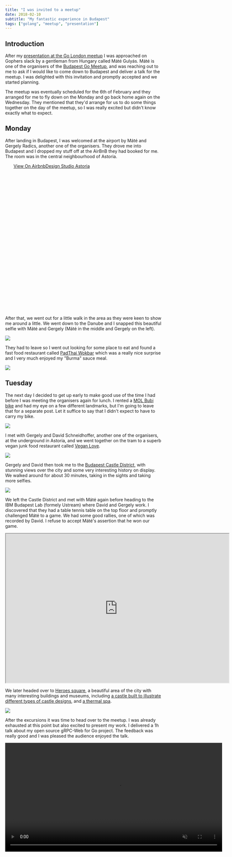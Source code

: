 ```yaml
---
title: "I was invited to a meetup"
date: 2018-02-10
subtitle: "My fantastic experience in Budapest"
tags: ["golang", "meetup", "presentation"]
---
```


## Introduction

After my [presentation at the Go London meetup](/page/presentations) I was
approached on Gophers slack by a gentleman from Hungary called Máté Gulyás.
Máté is one of the organisers of the
[Budapest Go Meetup](https://www.meetup.com/go-budapest/), and was reaching
out to me to ask if I would like to come down to Budapest and deliver a
talk for the meetup. I was delighted with this invitation and promptly
accepted and we started planning.

The meetup was eventually scheduled for the 6th of February and they
arranged for me to fly down on the Monday and go back home again on
the Wednesday. They mentioned that they'd arrange for us to do some things
together on the day of the meetup, so I was really excited but didn't
know exactly what to expect.

## Monday

After landing in Budapest, I was welcomed at the airport by Máté and
Gergely Radics, another one of the organisers. They drove me into Budapest
and I dropped my stuff off at the AirBnB they had booked for me. The room
was in the central neighbourhood of Astoria.

<div class="airbnb-embed-frame" data-id="22933953" data-view="home" style="width:450px;height:475px;margin:auto"><a href="https://www.airbnb.co.uk/rooms/22933953?s=51"><span>View On Airbnb</span></a><a href="https://www.airbnb.co.uk/rooms/22933953?s=51" rel="nofollow">Design Studio Astoria</a><script async="" src="https://www.airbnb.co.uk/embeddable/airbnb_jssdk"></script></div>

After that, we went out for a little walk in the area as they were keen
to show me around a little. We went down to the Danube and I snapped this
beautiful selfie with Máté and Gergely (Máté in the middle and Gergely
on the left).

<a href='https://photos.google.com/share/AF1QipOhwgiwOPsGIkPzKRy4TuDWj4f-KxUmRlm9mQxJHpwUnzEIAW-J-R_2v5q-M_4VRg?key=RDE5V0YxZlVDRGRyX1ZpTWRBajRmMFJCRFFJRkt3'><img src='https://lh3.googleusercontent.com/2-b2NQcacZdkaq91YX4c8BmlcPZNbpKheWz3Yjn_oV4ZaNMj2nqSTVniz3nn5RWku0Bp3tWka7o9VwJKlVpuVW8fnDi0578i7lmbkbSa0S26b6lRypqHyjZHKRS7tl8RMRotUrbAcO0' /></a>

They had to leave so I went out looking for some place to eat and found
a fast food restaurant called [PadThai Wokbar](http://padthaiwokbar.com/en/)
which was a really nice surprise and I very much enjoyed my "Burma" sauce
meal.

<a href='https://photos.google.com/share/AF1QipPzaY5gZkLVOjEjRlCuQES8tXFI2-2tkEXrk8Dh_5gLZ6uSRAnX2of7cB2bSOI26g?key=elVoR3BraEZVcFF5VVBhR3hTOTJpMTdSN05XNHlR'><img src='https://lh3.googleusercontent.com/7o_YACiSojW1amHGchn8x52VmQeJmFnWByFHT6EbEdzKul5FXZySlRn7j96Y3JiSM88eEq-ji16qC5RMYBkcbg2YquF5i6jfUczErva2THrVjwx7lD9nvYc7IjzPkdAAu2VV_kdqpDk' /></a>

## Tuesday

The next day I decided to get up early to make good use of the time I had
before I was meeting the organisers again for lunch. I rented a
[MOL Bubi bike](https://molbubi.bkk.hu/) and had my eye on a few different
landmarks, but I'm going to leave that for a separate post. Let it suffice
to say that I didn't expect to have to carry my bike.

<a href='https://photos.google.com/share/AF1QipM4CmKc3qSGLImr3iKkc9nviSylkMQjiGMkGp1Y5iPFC12Yofs6aTu9zW_HBbdYFg?key=d1QwVE5JcnVYNDUyUkswaC1Wbms1R0cwbEtQYU53'><img src='https://lh3.googleusercontent.com/6Q7Jo19rOOEGilwLl6EAknZOdvKEpB3cKRj7V67gmJAVx05L38l8e1Ybyx8GAhko2i31xcioWvAk1Yf0cfOghPL2ooGfke5hfq3LTeKZIjlv70RHKoRKTA4ZWTBwe9ELZQG9jC40ulE' /></a>


I met with Gergely and David Schneidhoffer, another one of the organisers,
at the underground in Astoria, and we went together on the tram to a superb
vegan junk food restaurant called [Vegan Love](http://www.veganlove.hu/).

<a href='https://photos.google.com/share/AF1QipNqrM4Ib2MRs3m4PxIRNQFoJd48GSaTwT3fBfgxdxSGPdN6HhEflRlHHufVMxmsNA?key=MHA5NmxNMEVYcTFaQmhlMkY2RnNGYUxGb1hyXzl3'><img src='https://lh3.googleusercontent.com/ColfRR34sBkQsVY7M3LToR9wSBqwe9LyjrjHFvNxrc1KiSmuiu_SVnm1ETiKqDfyIIhU4oarFnZLDg-3MRl3nqAFF4VCCbUPMWCLYjGUkpTLYJTPwbrc7HaHufJo02ZjrjppqO8sJeo' /></a>

Gergely and David then took me to the
[Budapest Castle District](https://www.budapestbylocals.com/budapest-castle-district.html),
with stunning views over the city and some very interesting history on
display. We walked around for about 30 minutes, taking in the sights and
taking more selfies.

<a href='https://photos.google.com/share/AF1QipMkCROk2QEeNQA0a4aJqGUfjbWu_N4xf_lnjkS7ixUAOMS30o5C3T9HQE7sStKQvw?key=RlJ2NldhbnczRkV4dkFSaUx4dldOb0VReHJaSXJR'><img src='https://lh3.googleusercontent.com/hwtQaQDyPOsH5UWPLujPpY9xeoLHPYY3hJoq8OiMG50klP1c2Sa26BKxSj827jQdzhgvbjU38ZlNKaCJlm71vcLYfL4vf_lVkc49zKSYgX_iy0YJtWSIAUwmkgK8RP0cBUmt9Uf-5F4' /></a>

We left the Castle District and met with Máté again before heading to
the IBM Budapest Lab (formely Ustream) where David and Gergely work.
I discovered that they had a table tennis table on the top floor
and promptly challenged Máté to a game. We had some good rallies,
one of which was recorded by David. I refuse to accept Máté's assertion
that he won our game.

<iframe src="https://drive.google.com/file/d/1uIITy9fm8aPkPfVThP_m-mp0qjm3nf1zxw/preview" width="720" height="480"></iframe>

We later headed over to
[Heroes square](https://en.wikipedia.org/wiki/H%C5%91s%C3%B6k_tere), a beautiful
area of the city with many interesting buildings and museums, including
[a castle built to illustrate different types of castle designs](https://en.wikipedia.org/wiki/Vajdahunyad_Castle), and
[a thermal spa](http://szechenyispabaths.com/).

<a href='https://photos.google.com/share/AF1QipMFTcnMywWesNZuZm0vHthzm734lSO2jbhxZM1U5S1QzteAIkL3ZI30df-1Jjc0vg?key=N25vOGJLMC16SFBMbnVpMWQ4SGNFX056eWZWal93'><img src='https://lh3.googleusercontent.com/K0LjBO5C8ZrJ7hPyM-5-Do5txlQ6tvUH7u4SlJW0VFQwLrKT3fpo1HiWquXyRA-a2JfoELdvdTV6c-0PWlFza69AQNmLI8OL1x-wqwAgvFW2DxqWGjo_UWmT09F4ov0rwGVN3LDqifM' /></a>

After the excursions it was time to head over to the meetup. I was already
exhausted at this point but also excited to present my work. I delivered
a 1h talk about my open source gRPC-Web for Go project. The feedback
was really good and I was pleased the audience enjoyed the talk.

<video src="/img/meetup.mp4" width="700" preload="metadata" controls muted/>

We then headed down to a nearby pub for some drinks and chatting, and of course
to watch the
[SpaceX Falcon Heavy Launch](https://www.youtube.com/watch?v=wbSwFU6tY1c).
A good time was had by all and I headed back to the apartment, intoxicated with
more than just the happy experiences of the day and the people I met.

<a href='https://photos.google.com/share/AF1QipOxY7qU6AggbvRzpPoWvawIYXAbbQXw3LyoZliXWAImDiCtpa4AtSMNTOVW-Att2Q?key=aUdwTEhXZlZvYkFGWENBQlp3eXVrdHVIbnR5QVJn'><img src='https://lh3.googleusercontent.com/H4JOwbKNdrE7rNJWHX8SsE3Wehpkh6r10DP9HuaZSQk6bv3uazVipOVrMCKyyFiBxS3MnR8-qIMr0RsGRpLN6kEntyWOI76SjqqhQjps_E66tHDtYFT8fSH0ldQPP_QUXADpOxDQA-E' /></a>

## Wednesday

The next day I headed back to the Castle District to visit the much recommended
[Hospital in the Rock](https://www.sziklakorhaz.eu/en). I enjoyed the visit,
but unfortunately no photos were allowed inside so I only have my own memories
of the tour. There was a special exhibition about nuclear weapons at the end
which I particularly enjoyed, and it included one of the
[paper cranes](https://www.japantimes.co.jp/news/2016/06/09/national/hiroshima-peace-museum-puts-obamas-paper-cranes-display/)
given by former US President Barack Obama to the Hiroshima Peace Memorial
Museum during his visit in May 2016. On the way out of the museum it started
snowing like _crazy_, which was a cool and slightly surreal experience as I've
grown accustomed to the mild British climate where snow is very rare.

<a href='https://photos.google.com/share/AF1QipPR9OKd8M7SGp8lXK4bL5wzybS5EHYesi1sqABmVT8krQWPz4x_EDzP-yIdfErUdg?key=MHhwd09HaTUzaHFLbGNDMGo3RGV5SzFfNGJaYkFR'><img src='https://lh3.googleusercontent.com/XsJWTRNxWgLjc77COLjgFvQZZhu7cR-hThSNSdxS272JMWVm2dum__cRheU2qMWCNSosG2Xga8-a2OMorQ3Z8SMPFGQ2PfPbyTD7LUpD4jIzs-0h01s8Yx-rFpd3jAmm9pc_lV0j2Lg' /></a>

I later met up with David at [Vegan Love](http://www.veganlove.hu/) again
since I loved it so much the first time. I wasn't disappointed the second
time either, and it's become one of my all time favourite restaurants.
Definitely in itself a great reason to go back to Budapest.

We had some time to kill before I needed to go to the airport so David
drove me up into the hills of Buda to show me a nice view of the city.
Unfortunately, when we got there, we discovered that the visibility was,
at best, limited.

<a href='https://photos.google.com/share/AF1QipND6FzctSMWDrfI656GjjPY_w3J1xISsauOFsivCCbVlYYSWulzFJLvPf7PCoaBFg?key=cDA1Tjg0LXNzZnViTENZZnhDNTROMFVESmh6ekFB'><img src='https://lh3.googleusercontent.com/qVMvvZjFgFj3tyojCGLpmwd1dbbi7nE7Ilux14ljs7iJGxl58V-Unuz_7sAMuF4MC9XFhxnK7X9K0g7ZsYeZ7pA5Qlr6KUtk3KUbB4gn9_w4NYaRBwlQ3oBat1FQ3X7uXNHSsaJA_fg' /></a>

We did however run into a man who was taking advantage of the sudden snow
by taking out his snowboard and _kite_ for some snowboard-kiting (?). We
helped him get off the ground and took some pictures and it looked really
fun but also very difficult and complicated.

<a href='https://photos.google.com/share/AF1QipPOBJt-Z4JCs5i3CtNc7CBCoCG21La20Rzd4liQK18anTeR6-dwmX8gSxPOhs_O5g?key=QkZySjhqUjcxc3gxanBaSVZ2dDN4XzFxcHdsLTl3'><img src='https://lh3.googleusercontent.com/XxKheI1fOOFo1qdRjroR5hl50uGEkAx0e31tQuOBJ5lArppT3IcIpH3ys1wUcTo6-wApLvQ5CLBlqR6fGGAKW9QulkFCsPe6m4tTAt5inOPJyBM8yCohh-YYGMPIKshwmLGmC6MI6RM' /></a>

After that, we went to the airport and I had to say goodbye to David and
Hungary, but what an amazing couple of days it was! I'm incredibly
grateful to Máté, Gergely, David and Márk Sági-Kazár, the fourth
organiser who was unfortunately ill during my visit, for my invitation
and for their lovely reception. I had a great time and I look forward
both to visiting Budapest again and to meet my new friends again,
whichever comes first.
